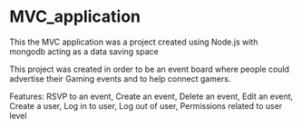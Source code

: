 # MVC_application
This the MVC application was a project created using Node.js with mongodb acting as a data saving space 

This project was created in order to be an event board where people could advertise their Gaming events and to help connect gamers. 

Features:
RSVP to an event, Create an event, Delete an event, Edit an event, Create a user, Log in to user, Log out of user, Permissions related to user level 
